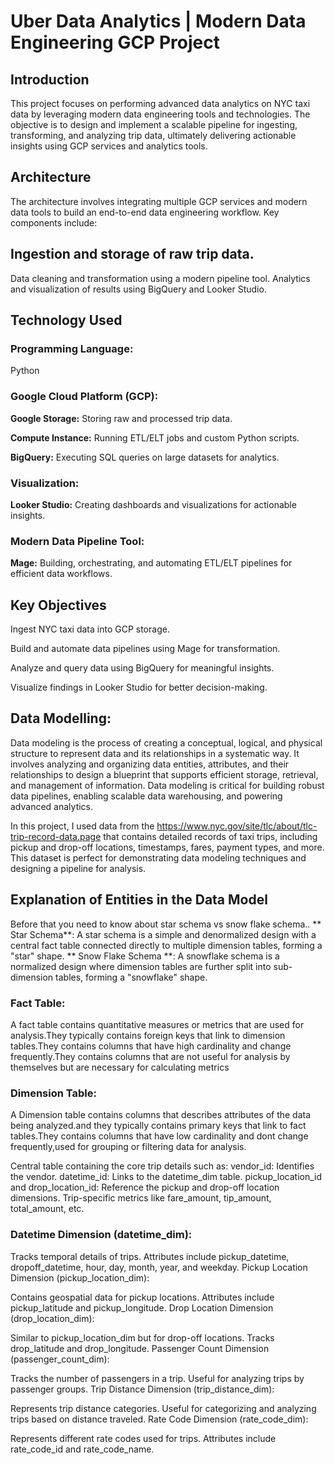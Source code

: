 # Uber Data Analytics | Modern Data Engineering GCP Project
## Introduction
This project focuses on performing advanced data analytics on NYC taxi data by leveraging modern data engineering tools and technologies. The objective is to design and implement a scalable pipeline for ingesting, transforming, and analyzing trip data, ultimately delivering actionable insights using GCP services and analytics tools.

## Architecture
The architecture involves integrating multiple GCP services and modern data tools to build an end-to-end data engineering workflow. Key components include:

## Ingestion and storage of raw trip data.
Data cleaning and transformation using a modern pipeline tool.
Analytics and visualization of results using BigQuery and Looker Studio.
## Technology Used
### Programming Language:
Python

### Google Cloud Platform (GCP):

**Google Storage:** Storing raw and processed trip data.

**Compute Instance:** Running ETL/ELT jobs and custom Python scripts.

**BigQuery:** Executing SQL queries on large datasets for analytics.

### Visualization:

**Looker Studio:** Creating dashboards and visualizations for actionable insights.

### Modern Data Pipeline Tool:

**Mage:** Building, orchestrating, and automating ETL/ELT pipelines for efficient data workflows.

## Key Objectives
Ingest NYC taxi data into GCP storage.

Build and automate data pipelines using Mage for transformation.

Analyze and query data using BigQuery for meaningful insights.

Visualize findings in Looker Studio for better decision-making.
## Data Modelling:
Data modeling is the process of creating a conceptual, logical, and physical structure to represent data and its relationships in a systematic way. It involves analyzing and organizing data entities, attributes, and their relationships to design a blueprint that supports efficient storage, retrieval, and management of information. Data modeling is critical for building robust data pipelines, enabling scalable data warehousing, and powering advanced analytics.

In this project, I used data from the https://www.nyc.gov/site/tlc/about/tlc-trip-record-data.page that contains detailed records of taxi trips, including pickup and drop-off locations, timestamps, fares, payment types, and more. This dataset is perfect for demonstrating data modeling techniques and designing a pipeline for analysis.

## Explanation of Entities in the Data Model
Before that you need to know about star schema vs snow flake schema..
** Star Schema**: A star schema is a simple and denormalized design with a central fact table connected directly to multiple dimension tables, forming a "star" shape.
** Snow Flake Schema **: A snowflake schema is a normalized design where dimension tables are further split into sub-dimension tables, forming a "snowflake" shape.

### Fact Table:
A fact table contains quantitative measures or metrics that are used for analysis.They typically contains foreign keys that link to dimension tables.They contains columns that have high cardinality and change frequently.They contains columns that are not useful for analysis by themselves but are necessary for calculating metrics

### Dimension Table:
A Dimension table contains columns that describes attributes of the data being analyzed.and they typically contains primary keys that link to fact tables.They contains columns that have low cardinality and dont change frequently,used for grouping or filtering data for analysis.




Central table containing the core trip details such as:
vendor_id: Identifies the vendor.
datetime_id: Links to the datetime_dim table.
pickup_location_id and drop_location_id: Reference the pickup and drop-off location dimensions.
Trip-specific metrics like fare_amount, tip_amount, total_amount, etc.

### Datetime Dimension (datetime_dim):

Tracks temporal details of trips.
Attributes include pickup_datetime, dropoff_datetime, hour, day, month, year, and weekday.
Pickup Location Dimension (pickup_location_dim):

Contains geospatial data for pickup locations.
Attributes include pickup_latitude and pickup_longitude.
Drop Location Dimension (drop_location_dim):

Similar to pickup_location_dim but for drop-off locations.
Tracks drop_latitude and drop_longitude.
Passenger Count Dimension (passenger_count_dim):

Tracks the number of passengers in a trip.
Useful for analyzing trips by passenger groups.
Trip Distance Dimension (trip_distance_dim):

Represents trip distance categories.
Useful for categorizing and analyzing trips based on distance traveled.
Rate Code Dimension (rate_code_dim):

Represents different rate codes used for trips.
Attributes include rate_code_id and rate_code_name.

